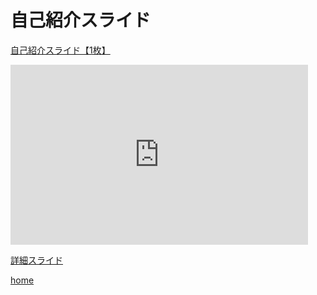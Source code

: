 # 自己紹介スライド

[自己紹介スライド【1枚】](https://1drv.ms/p/c/02ef7504c4bd4c7d/EeUP1wn0J9tPgS415kWJDoUBpHHtQgDgx-oZW6pAqocwgQ)
<iframe src="https://1drv.ms/p/c/02ef7504c4bd4c7d/IQTlD9cJ9CfbT4EuNeZFiQ6FAWI-MANftVN1pwcSS-_zVLA?em=2&amp;wdAr=1.7777777777777777&amp;wdEaaCheck=1" width="476px" height="288px" frameborder="0">これは、<a target="_blank" href="https://office.com/webapps">Office</a> の機能を利用した、<a target="_blank" href="https://office.com">Microsoft Office</a> の埋め込み型のプレゼンテーションです。</iframe>

[詳細スライド](https://1drv.ms/p/c/02ef7504c4bd4c7d/EWnk1orklQZNh-s9uObcBEwB5a3Ss0naSlqFPKIfw0642g?e=uVaYTg)

[home](https://naotoizu7010.github.io/)
